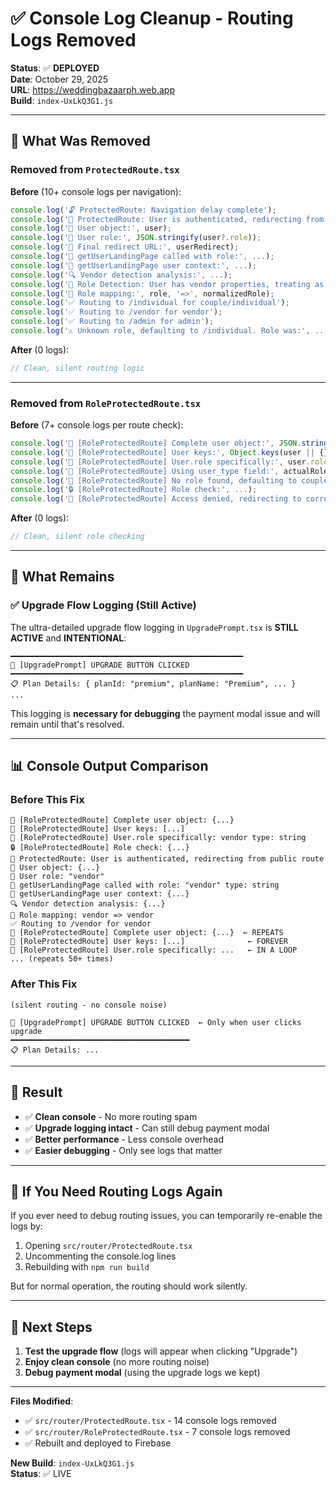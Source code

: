 # ✅ Console Log Cleanup - Routing Logs Removed

**Status**: ✅ **DEPLOYED**  
**Date**: October 29, 2025  
**URL**: https://weddingbazaarph.web.app  
**Build**: `index-UxLkQ3G1.js`

---

## 🧹 What Was Removed

### Removed from `ProtectedRoute.tsx`

**Before** (10+ console logs per navigation):
```typescript
console.log('🔓 ProtectedRoute: Navigation delay complete');
console.log('🔄 ProtectedRoute: User is authenticated, redirecting from public route');
console.log('🔄 User object:', user);
console.log('🔄 User role:', JSON.stringify(user?.role));
console.log('🔄 Final redirect URL:', userRedirect);
console.log('🚦 getUserLandingPage called with role:', ...);
console.log('🚦 getUserLandingPage user context:', ...);
console.log('🔍 Vendor detection analysis:', ...);
console.log('🔧 Role Detection: User has vendor properties, treating as vendor');
console.log('🔄 Role mapping:', role, '=>', normalizedRole);
console.log('✅ Routing to /individual for couple/individual');
console.log('✅ Routing to /vendor for vendor');
console.log('✅ Routing to /admin for admin');
console.log('⚠️ Unknown role, defaulting to /individual. Role was:', ...);
```

**After** (0 logs):
```typescript
// Clean, silent routing logic
```

---

### Removed from `RoleProtectedRoute.tsx`

**Before** (7+ console logs per route check):
```typescript
console.log('🔧 [RoleProtectedRoute] Complete user object:', JSON.stringify(user, null, 2));
console.log('🔧 [RoleProtectedRoute] User keys:', Object.keys(user || {}));
console.log('🔧 [RoleProtectedRoute] User.role specifically:', user.role, 'type:', typeof user.role);
console.log('🔧 [RoleProtectedRoute] Using user_type field:', actualRole);
console.log('🔧 [RoleProtectedRoute] No role found, defaulting to couple');
console.log('🔒 [RoleProtectedRoute] Role check:', ...);
console.log('🚫 [RoleProtectedRoute] Access denied, redirecting to correct landing page');
```

**After** (0 logs):
```typescript
// Clean, silent role checking
```

---

## 🎯 What Remains

### ✅ Upgrade Flow Logging (Still Active)

The ultra-detailed upgrade flow logging in `UpgradePrompt.tsx` is **STILL ACTIVE** and **INTENTIONAL**:

```
━━━━━━━━━━━━━━━━━━━━━━━━━━━━━━━━━━━━━━━━━━━━━━━━━━━━
🎯 [UpgradePrompt] UPGRADE BUTTON CLICKED
━━━━━━━━━━━━━━━━━━━━━━━━━━━━━━━━━━━━━━━━━━━━━━━━━━━━
📋 Plan Details: { planId: "premium", planName: "Premium", ... }
...
```

This logging is **necessary for debugging** the payment modal issue and will remain until that's resolved.

---

## 📊 Console Output Comparison

### Before This Fix
```
🔧 [RoleProtectedRoute] Complete user object: {...}
🔧 [RoleProtectedRoute] User keys: [...]
🔧 [RoleProtectedRoute] User.role specifically: vendor type: string
🔒 [RoleProtectedRoute] Role check: {...}
🔄 ProtectedRoute: User is authenticated, redirecting from public route
🔄 User object: {...}
🔄 User role: "vendor"
🚦 getUserLandingPage called with role: "vendor" type: string
🚦 getUserLandingPage user context: {...}
🔍 Vendor detection analysis: {...}
🔄 Role mapping: vendor => vendor
✅ Routing to /vendor for vendor
🔧 [RoleProtectedRoute] Complete user object: {...}  ← REPEATS
🔧 [RoleProtectedRoute] User keys: [...]              ← FOREVER
🔧 [RoleProtectedRoute] User.role specifically: ...   ← IN A LOOP
... (repeats 50+ times)
```

### After This Fix
```
(silent routing - no console noise)

🎯 [UpgradePrompt] UPGRADE BUTTON CLICKED  ← Only when user clicks upgrade
━━━━━━━━━━━━━━━━━━━━━━━━━━━━━━━━━━━━━━━━
📋 Plan Details: ...
```

---

## 🎨 Result

- ✅ **Clean console** - No more routing spam
- ✅ **Upgrade logging intact** - Can still debug payment modal
- ✅ **Better performance** - Less console overhead
- ✅ **Easier debugging** - Only see logs that matter

---

## 🔧 If You Need Routing Logs Again

If you ever need to debug routing issues, you can temporarily re-enable the logs by:

1. Opening `src/router/ProtectedRoute.tsx`
2. Uncommenting the console.log lines
3. Rebuilding with `npm run build`

But for normal operation, the routing should work silently.

---

## 🚀 Next Steps

1. **Test the upgrade flow** (logs will appear when clicking "Upgrade")
2. **Enjoy clean console** (no more routing noise)
3. **Debug payment modal** (using the upgrade logs we kept)

---

**Files Modified**:
- ✅ `src/router/ProtectedRoute.tsx` - 14 console logs removed
- ✅ `src/router/RoleProtectedRoute.tsx` - 7 console logs removed
- ✅ Rebuilt and deployed to Firebase

**New Build**: `index-UxLkQ3G1.js`  
**Status**: ✅ LIVE
